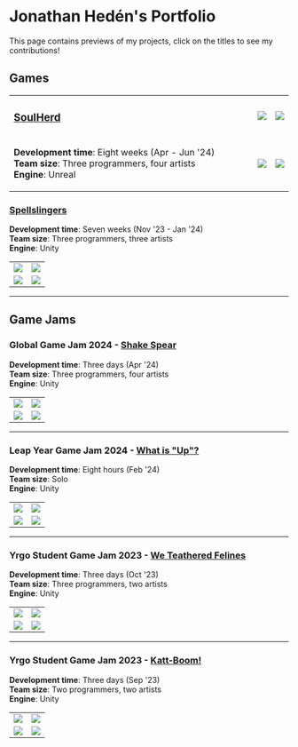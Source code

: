 # Jonathan Hedén's Portfolio

This page contains previews of my projects, click on the titles to see my contributions!

## Games

<table>
  <tr>
    <td width="100%">

### [SoulHerd](SoulHerd#soulherd)
      
  </td>
  <td width="25%"><img src="Images\" /></td>
  <td width="25%"><img src="Images\" /></td>
  </tr>
  <tr>
    <td width="100%">

**Development time**: Eight weeks (Apr - Jun '24)  
**Team size**: Three programmers, four artists  
**Engine**: Unreal 

  </td>
  <td width="25%"><img src="Images\" /></td>
  <td width="25%"><img src="Images\" /></td>
  </tr>
    </td>
</table>

### [Spellslingers](Spellslingers#spellslingers)
**Development time**: Seven weeks (Nov '23 - Jan '24)  
**Team size**: Three programmers, three artists  
**Engine**: Unity  
<table>
  <tr>
    <td width="50%"><img src="Images\" /></td>
    <td width="50%"><img src="Images\" /></td>
  </tr>
  <tr>
    <td width="50%"><img src="Images\" /></td>
    <td width="50%"><img src="Images\" /></td>
  </tr>
</table>

---

## Game Jams

### Global Game Jam 2024 - [Shake Spear](https://annalofberg.itch.io/shake-spear)
**Development time**: Three days (Apr '24)  
**Team size**: Three programmers, four artists  
**Engine**: Unity  
<table>
  <tr>
    <td width="50%"><img src="Images\" /></td>
    <td width="50%"><img src="Images\" /></td>
  </tr>
  <tr>
    <td width="50%"><img src="Images\" /></td>
    <td width="50%"><img src="Images\" /></td>
  </tr>
</table>

---

### Leap Year Game Jam 2024 - [What is "Up"?](https://nrdxn.itch.io/what-is-up)
**Development time**: Eight hours (Feb '24)  
**Team size**: Solo  
**Engine**: Unity  
<table>
  <tr>
    <td width="50%"><img src="Images\" /></td>
    <td width="50%"><img src="Images\" /></td>
  </tr>
  <tr>
    <td width="50%"><img src="Images\" /></td>
    <td width="50%"><img src="Images\" /></td>
  </tr>
</table>

---

### Yrgo Student Game Jam 2023 - [We Teathered Felines](https://nrdxn.itch.io/we-teathered-felines)
**Development time**: Three days (Oct '23)  
**Team size**: Three programmers, two artists  
**Engine**: Unity  
<table>
  <tr>
    <td width="50%"><img src="Images\" /></td>
    <td width="50%"><img src="Images\" /></td>
  </tr>
  <tr>
    <td width="50%"><img src="Images\" /></td>
    <td width="50%"><img src="Images\" /></td>
  </tr>
</table>

---

### Yrgo Student Game Jam 2023 - [Katt-Boom!](https://nrdxn.itch.io/katt-boom)
**Development time**: Three days (Sep '23)  
**Team size**: Two programmers, two artists  
**Engine**: Unity  
<table>
  <tr>
    <td width="50%"><img src="Images\" /></td>
    <td width="50%"><img src="Images\" /></td>
  </tr>
  <tr>
    <td width="50%"><img src="Images\" /></td>
    <td width="50%"><img src="Images\" /></td>
  </tr>
</table>
